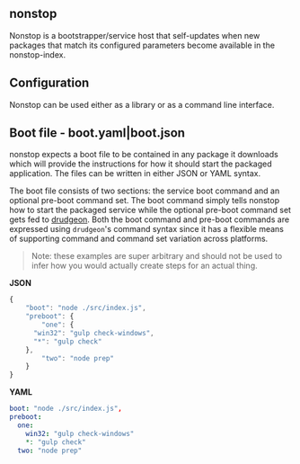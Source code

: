 ## nonstop
Nonstop is a bootstrapper/service host that self-updates when new packages that match its configured parameters become available in the nonstop-index.

## Configuration
Nonstop can be used either as a library or as a command line interface. 

## Boot file - boot.yaml|boot.json
nonstop expects a boot file to be contained in any package it downloads which will provide the instructions for how it should start the packaged application. The files can be written in either JSON or YAML syntax.

The boot file consists of two sections: the service boot command and an optional pre-boot command set. The boot command simply tells nonstop how to start the packaged service while the optional pre-boot command set gets fed to [drudgeon](https://github.com/LeanKit-Labs/drudgeon). Both the boot command and pre-boot commands are expressed using `drudgeon`'s command syntax since it has a flexible means of supporting command and command set variation across platforms.

> Note: these examples are super arbitrary and should not be used to infer how you would actually create steps for an actual thing.

__JSON__
```javascript
{
	"boot": "node ./src/index.js",
	"preboot": {
		"one": {
      "win32": "gulp check-windows",
      "*": "gulp check"
    },
		"two": "node prep"
	}
}
```

__YAML__
```yaml
boot: "node ./src/index.js",
preboot:
  one:
    win32: "gulp check-windows"
    *: "gulp check"
  two: "node prep"
```

